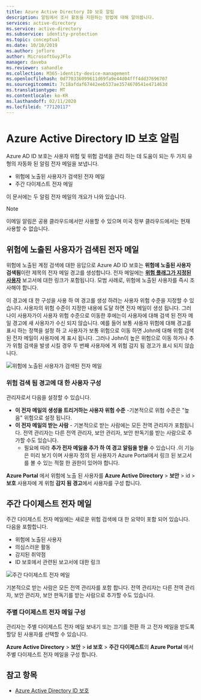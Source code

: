 ```yaml
---
title: Azure Active Directory ID 보호 알림
description: 알림에서 조사 활동을 지원하는 방법에 대해 알아봅니다.
services: active-directory
ms.service: active-directory
ms.subservice: identity-protection
ms.topic: conceptual
ms.date: 10/18/2019
ms.author: joflore
author: MicrosoftGuyJFlo
manager: daveba
ms.reviewer: sahandle
ms.collection: M365-identity-device-management
ms.openlocfilehash: 0d770336099611d69fa9e44d04fff4dd37696707
ms.sourcegitcommit: 7c18afdaf67442eeb537ae3574670541e471463d
ms.translationtype: MT
ms.contentlocale: ko-KR
ms.lasthandoff: 02/11/2020
ms.locfileid: "77120117"
---
```

# <a name="azure-active-directory-identity-protection-notifications"></a>Azure Active Directory ID 보호 알림

Azure AD ID 보호는 사용자 위험 및 위험 검색을 관리 하는 데 도움이 되는 두 가지 유형의 자동화 된 알림 전자 메일을 보냅니다.

- 위험에 노출된 사용자가 검색된 전자 메일
- 주간 다이제스트 전자 메일

이 문서에는 두 알림 전자 메일의 개요가 나와 있습니다.

>[!NOTE]
>이메일 알림은 공용 클라우드에서만 사용할 수 있으며 미국 정부 클라우드에서는 현재 사용할 수 없습니다.

## <a name="users-at-risk-detected-email"></a>위험에 노출된 사용자가 검색된 전자 메일

위험에 노출된 계정 검색에 대한 응답으로 Azure AD ID 보호는 **위험에 노출된 사용자 검색됨**이란 제목의 전자 메일 경고를 생성합니다. 전자 메일에는 **[위험 플래그가 지정된 사용자](../reports-monitoring/concept-user-at-risk.md)** 보고서에 대한 링크가 포함됩니다. 모범 사례로, 위험에 노출된 사용자를 즉시 조사해야 합니다.

이 경고에 대 한 구성을 사용 하 여 경고를 생성 하려는 사용자 위험 수준을 지정할 수 있습니다. 사용자의 위험 수준이 지정한 내용에 도달 하면 전자 메일이 생성 됩니다. 그러나이 사용자가이 사용자 위험 수준으로 이동한 후에는이 사용자에 대해 검색 된 전자 메일 경고에 새 사용자가 수신 되지 않습니다. 예를 들어 보통 사용자 위험에 대해 경고를 표시 하는 정책을 설정 하 고 사용자가 보통 위험으로 이동 하면 John에 대해 위험 검색 된 전자 메일이 사용자에 게 표시 됩니다. 그러나 John이 높은 위험으로 이동 하거나 추가 위험 검색을 발생 시킬 경우 두 번째 사용자에 게 위험 감지 됨 경고가 표시 되지 않습니다.

![위험에 노출된 사용자가 검색된 전자 메일](./media/howto-identity-protection-configure-notifications/01.png)

### <a name="configure-users-at-risk-detected-alerts"></a>위험 검색 됨 경고에 대 한 사용자 구성

관리자로서 다음을 설정할 수 있습니다.

- **이 전자 메일의 생성을 트리거하는 사용자 위험 수준** -기본적으로 위험 수준은 "높음" 위험으로 설정 됩니다.
- **이 전자 메일의 받는 사람** - 기본적으로 받는 사람에는 모든 전역 관리자가 포함됩니다. 전역 관리자는 다른 전역 관리자, 보안 관리자, 보안 판독기를 받는 사람으로 추가할 수도 있습니다.
   - 필요에 따라 **추가 전자 메일을 추가 하 여 경고 알림을 받을** 수 있습니다 .이 기능은 미리 보기 이며 사용자 정의 된 사용자가 Azure Portal에서 링크 된 보고서를 볼 수 있는 적절 한 권한이 있어야 합니다.

**Azure Portal** 에서 위험에 노출 된 사용자를 **Azure Active Directory** > **보안** > id > **보호** 사용자에 게 위험 **감지 됨 경고**에서 사용자를 구성 합니다.

## <a name="weekly-digest-email"></a>주간 다이제스트 전자 메일

주간 다이제스트 전자 메일에는 새로운 위험 검색에 대 한 요약이 포함 되어 있습니다.  
다음을 포함합니다.

- 위험에 노출된 사용자
- 의심스러운 활동
- 감지된 취약점
- ID 보호에서 관련된 보고서에 대한 링크

![주간 다이제스트 전자 메일](./media/howto-identity-protection-configure-notifications/400.png)

기본적으로 받는 사람은 모든 전역 관리자를 포함 합니다. 전역 관리자는 다른 전역 관리자, 보안 관리자, 보안 판독기를 받는 사람으로 추가할 수도 있습니다.

### <a name="configure-weekly-digest-email"></a>주별 다이제스트 전자 메일 구성

관리자는 주별 다이제스트 전자 메일 보내기 또는 끄기를 전환 하 고 전자 메일을 받도록 할당 된 사용자를 선택할 수 있습니다.

**Azure Active Directory** > **보안** > **id 보호** > **주간 다이제스트**의 **Azure Portal** 에서 주별 다이제스트 전자 메일을 구성 합니다.

## <a name="see-also"></a>참고 항목

- [Azure Active Directory ID 보호](../active-directory-identityprotection.md)
